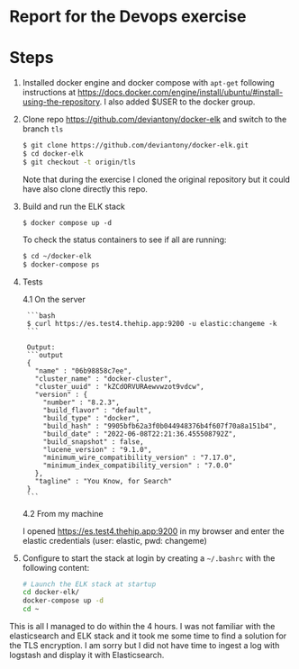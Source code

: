 # Report for the Devops exercise

# Steps

1.   Installed docker engine and docker compose with `apt-get` following instructions at https://docs.docker.com/engine/install/ubuntu/#install-using-the-repository. I also added $USER to the docker group.

2.   Clone repo https://github.com/deviantony/docker-elk and switch to the branch `tls`

     ```bash
     $ git clone https://github.com/deviantony/docker-elk.git
     $ cd docker-elk
     $ git checkout -t origin/tls
     ```
     
     Note that during the exercise I cloned the original repository but it could have also clone directly this repo.

3.   Build and run the ELK stack

     ```
     $ docker compose up -d
     ```
     
     To check the status containers to see if all are running:
     
     ```bash
     $ cd ~/docker-elk
     $ docker-compose ps
     ```
     
4.   Tests

      4.1  On the server

          ```bash
          $ curl https://es.test4.thehip.app:9200 -u elastic:changeme -k
          ```

          Output:
          ```output
          {
            "name" : "06b98858c7ee",
            "cluster_name" : "docker-cluster",
            "cluster_uuid" : "kZCdORVURAewvwzot9vdcw",
            "version" : {
              "number" : "8.2.3",
              "build_flavor" : "default",
              "build_type" : "docker",
              "build_hash" : "9905bfb62a3f0b044948376b4f607f70a8a151b4",
              "build_date" : "2022-06-08T22:21:36.455508792Z",
              "build_snapshot" : false,
              "lucene_version" : "9.1.0",
              "minimum_wire_compatibility_version" : "7.17.0",
              "minimum_index_compatibility_version" : "7.0.0"
            },
            "tagline" : "You Know, for Search"
          }
          ```

      4.2  From my machine
      
      I opened https://es.test4.thehip.app:9200 in my browser and enter the elastic credentials (user: elastic, pwd: changeme)

5.   Configure to start the stack at login by creating a `~/.bashrc` with the following content:

     ```bash
     # Launch the ELK stack at startup
     cd docker-elk/
     docker-compose up -d
     cd ~
     ```
     
This is all I managed to do within the 4 hours. I was not familiar with the elasticsearch and ELK stack and it took me some time to find a solution for the TLS encryption. I am sorry but I did not have time to ingest a log with logstash and display it with Elasticsearch.
    
